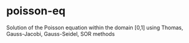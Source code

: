 # poisson-eq
Solution of the Poisson equation within the domain [0,1] using Thomas, Gauss-Jacobi, Gauss-Seidel, SOR methods

